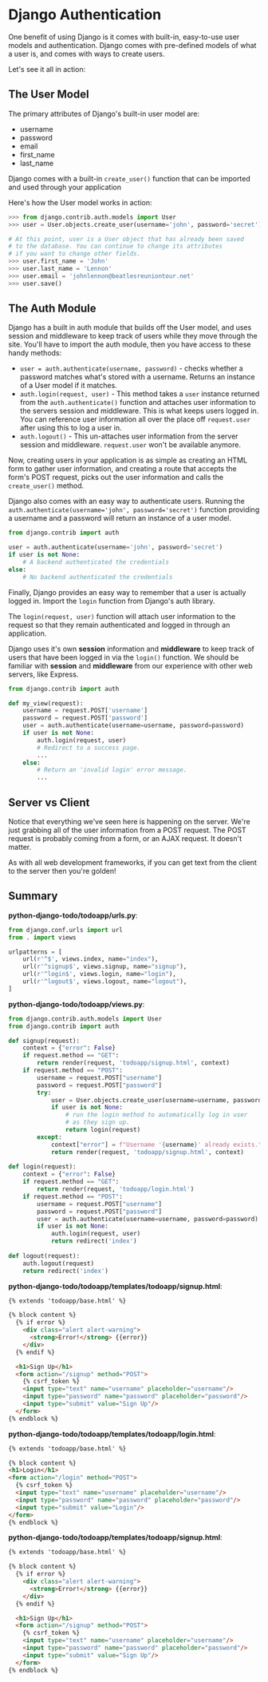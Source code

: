 # Django Authentication
One benefit of using Django is it comes with built-in, easy-to-use
user models and authentication. Django comes with pre-defined models of what a
user is, and comes with ways to create users.

Let's see it all in action:

## The User Model
The primary attributes of Django's built-in user model are:

* username
* password
* email
* first_name
* last_name

Django comes with a built-in `create_user()` function that can be imported
and used through your application

Here's how the User model works in action:

```python
>>> from django.contrib.auth.models import User
>>> user = User.objects.create_user(username='john', password='secret')

# At this point, user is a User object that has already been saved
# to the database. You can continue to change its attributes
# if you want to change other fields.
>>> user.first_name = 'John'
>>> user.last_name = 'Lennon'
>>> user.email = 'johnlennon@beatlesreuniontour.net'
>>> user.save()
```

## The Auth Module
Django has a built in auth module that builds off the User model, and uses
session and middleware to keep track of users while they move through the site.
You'll have to import the auth module, then you have access to these handy
methods:

* `user = auth.authenticate(username, password)` - checks whether a password
  matches what's stored with a username. Returns an instance of a User model
  if it matches.
* `auth.login(request, user)` - This method takes a `user` instance returned
  from the `auth.authenticate()` function and attaches user information to
  the servers session and middleware.  This is what keeps users logged in.
  You can reference user information all over the place off `request.user`
  after using this to log a user in.
* `auth.logout()` - This un-attaches user information from the server session
  and middleware. `request.user` won't be available anymore.

Now, creating users in your application is as simple as creating an HTML form
to gather user information, and creating a route that accepts the form's POST
request, picks out the user information and calls the `create_user()` method.

Django also comes with an easy way to authenticate users. Running the
`auth.authenticate(username='john', password='secret')` function providing
a username and a password will return an instance of a user model.

```python
from django.contrib import auth

user = auth.authenticate(username='john', password='secret')
if user is not None:
    # A backend authenticated the credentials
else:
    # No backend authenticated the credentials
```

Finally, Django provides an easy way to remember that a user is actually logged
in. Import the `login` function from Django's auth library.

The `login(request, user)` function will attach user information to the request
so that they remain authenticated and logged in through an application.

Django uses it's own **session** information and **middleware** to keep track of
users that have been logged in via the `login()` function. We should be familiar
with **session** and **middleware** from our experience with other web servers,
like Express.

```python
from django.contrib import auth

def my_view(request):
    username = request.POST['username']
    password = request.POST['password']
    user = auth.authenticate(username=username, password=password)
    if user is not None:
        auth.login(request, user)
        # Redirect to a success page.
        ...
    else:
        # Return an 'invalid login' error message.
        ...
```

## Server vs Client
Notice that everything we've seen here is happening on the server. We're
just grabbing all of the user information from a POST request. The POST
request is probably coming from a form, or an AJAX request. It doesn't
matter.

As with all web development frameworks, if you can get text from the client to
the server then you're golden!

## Summary
**python-django-todo/todoapp/urls.py**:
```python
from django.conf.urls import url
from . import views

urlpatterns = [
    url(r'^$', views.index, name="index"),
    url(r'^signup$', views.signup, name="signup"),
    url(r'^login$', views.login, name="login"),
    url(r'^logout$', views.logout, name="logout"),
]
```

**python-django-todo/todoapp/views.py**:
```python
from django.contrib.auth.models import User
from django.contrib import auth

def signup(request):
    context = {"error": False}
    if request.method == "GET":
        return render(request, 'todoapp/signup.html', context)
    if request.method == "POST":
        username = request.POST["username"]
        password = request.POST["password"]
        try:
            user = User.objects.create_user(username=username, password=password)
            if user is not None:
                # run the login method to automatically log in user
                # as they sign up.
                return login(request)
        except:
            context["error"] = f"Username '{username}' already exists."
            return render(request, 'todoapp/signup.html', context)
    
def login(request):
    context = {"error": False}
    if request.method == "GET":
        return render(request, 'todoapp/login.html')
    if request.method == "POST":
        username = request.POST["username"]
        password = request.POST["password"]
        user = auth.authenticate(username=username, password=password)
        if user is not None:
            auth.login(request, user)
            return redirect('index')
            
def logout(request):
    auth.logout(request)
    return redirect('index')
```

**python-django-todo/todoapp/templates/todoapp/signup.html**:
```html
{% extends 'todoapp/base.html' %}

{% block content %}
  {% if error %}
    <div class="alert alert-warning">
      <strong>Error!</strong> {{error}}
    </div>
  {% endif %}

  <h1>Sign Up</h1>
  <form action="/signup" method="POST">
    {% csrf_token %}
    <input type="text" name="username" placeholder="username"/>
    <input type="password" name="password" placeholder="password"/>
    <input type="submit" value="Sign Up"/>
  </form>
{% endblock %}
```

**python-django-todo/todoapp/templates/todoapp/login.html**:
```html
{% extends 'todoapp/base.html' %}

{% block content %}
<h1>Login</h1>
<form action="/login" method="POST">
  {% csrf_token %}
  <input type="text" name="username" placeholder="username"/>
  <input type="password" name="password" placeholder="password"/>
  <input type="submit" value="Login"/>
</form>
{% endblock %}
```


**python-django-todo/todoapp/templates/todoapp/signup.html**:
```html
{% extends 'todoapp/base.html' %}

{% block content %}
  {% if error %}
    <div class="alert alert-warning">
      <strong>Error!</strong> {{error}}
    </div>
  {% endif %}

  <h1>Sign Up</h1>
  <form action="/signup" method="POST">
    {% csrf_token %}
    <input type="text" name="username" placeholder="username"/>
    <input type="password" name="password" placeholder="password"/>
    <input type="submit" value="Sign Up"/>
  </form>
{% endblock %}
```
